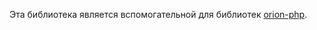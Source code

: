 Эта библиотека является вспомогательной для библиотек [orion-php](https://github.com/WladTitow/orion-api-php.git).
